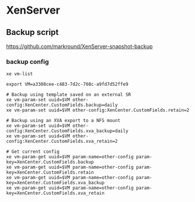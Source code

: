 # XenServer

## Backup script

https://github.com/markround/XenServer-snapshot-backup

### backup config

    xe vm-list

    export VM=a3308cee-c483-7d2c-708c-a9fd7d52ffe9

    # Backup using template saved on an external SR
    xe vm-param-set uuid=$VM other-config:XenCenter.CustomFields.backup=daily
    xe vm-param-set uuid=$VM other-config:XenCenter.CustomFields.retain=2

    # Backup using an XVA export to a NFS mount
    xe vm-param-set uuid=$VM other-config:XenCenter.CustomFields.xva_backup=daily
    xe vm-param-set uuid=$VM other-config:XenCenter.CustomFields.xva_retain=2

    # Get current config
    xe vm-param-get uuid=$VM param-name=other-config param-key=XenCenter.CustomFields.backup
    xe vm-param-get uuid=$VM param-name=other-config param-key=XenCenter.CustomFields.retain
    xe vm-param-get uuid=$VM param-name=other-config param-key=XenCenter.CustomFields.xva_backup
    xe vm-param-get uuid=$VM param-name=other-config param-key=XenCenter.CustomFields.xva_retain
